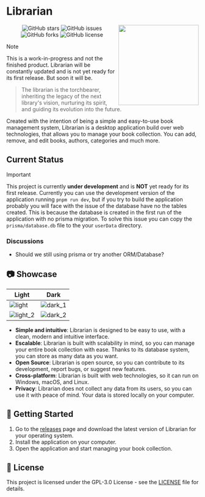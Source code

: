 # Librarian

<img src="https://github.com/CMOISDEAD/librarian/assets/51010598/b9d7cf9f-afa9-4826-939d-5cc93ccdc1de" align="right" style="width: 210px;"/>

<div align="center">
  <img src="https://img.shields.io/github/stars/cmoisdead/librarian" alt="GitHub stars">
  <img src="https://img.shields.io/github/issues/cmoisdead/librarian" alt="GitHub issues">
  <img src="https://img.shields.io/github/forks/cmoisdead/librarian" alt="GitHub forks">
  <img src="https://img.shields.io/github/license/CMOISDEAD/librarian" alt="GitHub license">
</div>

> [!NOTE]
> This is a work-in-progress and not the finished product.
> Librarian will be constantly updated and is not yet ready for its first release. But soon it will be.

> The librarian is the torchbearer, inheriting the legacy of the next library's vision, nurturing its spirit, and guiding its evolution into the future.

Created with the intention of being a simple and easy-to-use book management system, Librarian is a desktop application build over web technologies, that allows you to manage your book collection. You can add, remove, and edit books, authors, categories and much more.

## Current Status

> [!IMPORTANT]
> This project is currently **under development** and is **NOT** yet ready for its first release.
> Currently you can use the development version of the application running `pnpm run dev`, but if you try to build the application probably you will face
> with the issue of the database have no the tables created. This is because the database is created in the first run of the application with no prisma migration.
> To solve this issue you can copy the `prisma/database.db` file to the your `userData` directory.

### Discussions

- Should we still using prisma or try another ORM/Database?

## 📷 Showcase

| Light                                                                                                   | Dark                                                                                                   |
| ------------------------------------------------------------------------------------------------------- | ------------------------------------------------------------------------------------------------------ |
| ![light](https://github.com/CMOISDEAD/librarian/assets/51010598/3cf8a24d-9401-4bd7-a0ee-aa8197afa69a)   | ![dark_1](https://github.com/CMOISDEAD/librarian/assets/51010598/a194cacd-b26b-4351-849d-61cf6dd1eeb6) |
| ![light_2](https://github.com/CMOISDEAD/librarian/assets/51010598/2d3baff0-da34-42e8-8696-01be7c322f9b) | ![dark_2](https://github.com/CMOISDEAD/librarian/assets/51010598/1934be35-085e-4019-a974-3ade73516f99) |

- **Simple and intuitive**: Librarian is designed to be easy to use, with a clean, modern and intuitive interface.
- **Escalable**: Librarian is built with scalability in mind, so you can manage your entire book collection with ease. Thanks to its database system, you can store as many data as you want.
- **Open Source**: Librarian is open source, so you can contribute to its development, report bugs, or suggest new features.
- **Cross-platform**: Librarian is built with web technologies, so it can run on Windows, macOS, and Linux.
- **Privacy**: Librarian does not collect any data from its users, so you can use it with peace of mind. Your data is stored locally on your computer.

## 🚀 Getting Started

1. Go to the [releases](https://github.com/CMOISDEAD/librarian/releases) page and download the latest version of Librarian for your operating system.
2. Install the application on your computer.
3. Open the application and start managing your book collection.

## 📝 License

This project is licensed under the GPL-3.0 License - see the [LICENSE](https://github.com/CMOISDEAD/librarian/blob/master/LICENSE) file for details.
